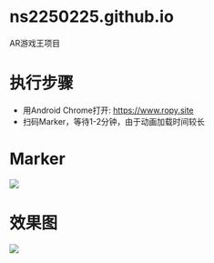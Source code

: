 # ns2250225.github.io
AR游戏王项目

# 执行步骤
- 用Android Chrome打开: https://www.ropy.site
- 扫码Marker，等待1-2分钟，由于动画加载时间较长

# Marker
![](marker.png)


# 效果图
![](screenshot.png)
